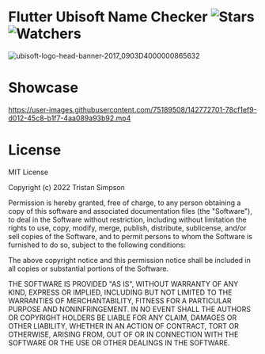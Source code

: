 # Flutter Ubisoft Name Checker ![Stars](https://img.shields.io/github/stars/realTristan/UplayChecker?color=brightgreen) ![Watchers](https://img.shields.io/github/watchers/realTristan/UplayChecker?label=Watchers)
![ubisoft-logo-head-banner-2017_0903D4000000865632](https://user-images.githubusercontent.com/75189508/186450611-cb2e9248-8e5a-46b8-9908-d7dd54e2fb18.jpg)

# Showcase
https://user-images.githubusercontent.com/75189508/142772701-78cf1ef9-d012-45c8-b1f7-4aa089a93b92.mp4

# License
MIT License

Copyright (c) 2022 Tristan Simpson

Permission is hereby granted, free of charge, to any person obtaining a copy
of this software and associated documentation files (the "Software"), to deal
in the Software without restriction, including without limitation the rights
to use, copy, modify, merge, publish, distribute, sublicense, and/or sell
copies of the Software, and to permit persons to whom the Software is
furnished to do so, subject to the following conditions:

The above copyright notice and this permission notice shall be included in all
copies or substantial portions of the Software.

THE SOFTWARE IS PROVIDED "AS IS", WITHOUT WARRANTY OF ANY KIND, EXPRESS OR
IMPLIED, INCLUDING BUT NOT LIMITED TO THE WARRANTIES OF MERCHANTABILITY,
FITNESS FOR A PARTICULAR PURPOSE AND NONINFRINGEMENT. IN NO EVENT SHALL THE
AUTHORS OR COPYRIGHT HOLDERS BE LIABLE FOR ANY CLAIM, DAMAGES OR OTHER
LIABILITY, WHETHER IN AN ACTION OF CONTRACT, TORT OR OTHERWISE, ARISING FROM,
OUT OF OR IN CONNECTION WITH THE SOFTWARE OR THE USE OR OTHER DEALINGS IN THE
SOFTWARE.
